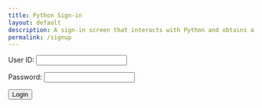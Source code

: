 ```yaml
---
title: Python Sign-in
layout: default
description: A sign-in screen that interacts with Python and obtains a user.
permalink: /signup
---
```

<form action="javascript:login_user()">
    <p><label>
        User ID:
        <input type="text" name="uid" id="uid" required="" />
    </label></p>
    <p><label>
        Password:
        <input type="password" name="password" id="password" required="" />
    </label></p>
    <p><button>Login</button></p>
    <p id="message"></p>
</form>
<script>
    // URL for deployment
    var url = "https://tngc.nighthawkcodescrums.gq"
    // Comment out next line for local testing
    //url = "http://localhost:8086"
    // Authenticate endpoint
    const login_url = url + '/api/chess_users/';
    function login_user(){
        const body = {
            uid: document.getElementById("name").value,
            password: document.getElementById("password").value,
        };
        const requestOptions = {
            method: 'POST',
            mode: 'cors', // no-cors, *cors, same-origin
            cache: 'no-cache', // *default, no-cache, reload, force-cache, only-if-cached
            // credentials: 'include', // include, *same-origin, omit
            body: JSON.stringify(body),
            headers: {
                "content-type": "application/json",
            },
        };
        fetch(login_url, requestOptions)
        .then(response => {
            // trap error response from Web API
            if (response.status !== 200) {
                const message = 'Login error: ' + response.status + " " + response.statusText;
                document.getElementById("message").innerHTML = message;
                localStorage.removeItem("name");
                localStorage.removeItem("visitor");
                return;
            }
            // Valid response will contain json data
            response.json().then(data => {
                const message = 'Login success: ' + data.name;
                document.getElementById("message").innerHTML = message;
                localStorage.setItem("uid", data.uid);
                localStorage.setItem("visitor", data.name);
            })
        })
    }
</script>